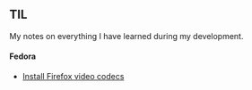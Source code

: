 ## TIL

My notes on everything I have learned during my development.


#### Fedora

- [Install Firefox video codecs](./Fedora/firefox_video_codec_fedora.md)

